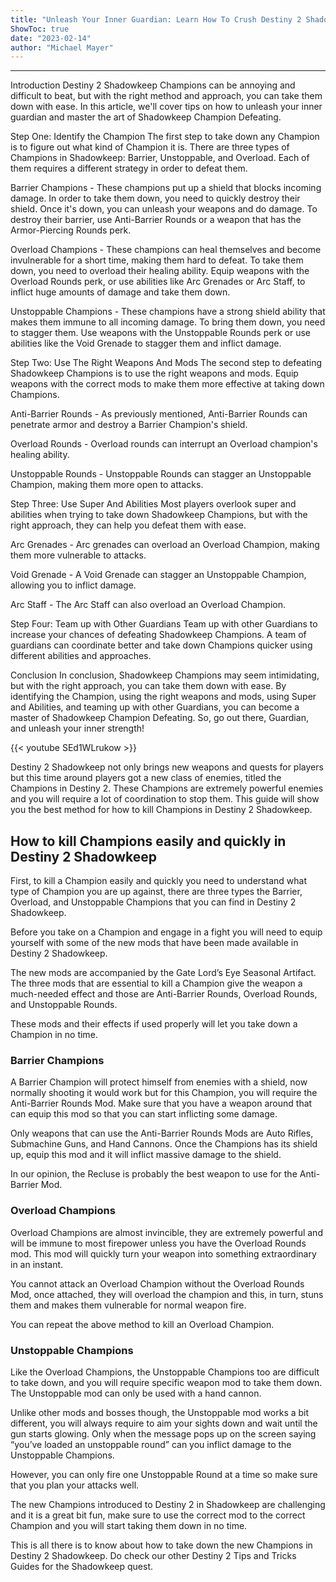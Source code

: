 ```yaml
---
title: "Unleash Your Inner Guardian: Learn How To Crush Destiny 2 Shadowkeep Champions With Ease!"
ShowToc: true 
date: "2023-02-14"
author: "Michael Mayer"
---
```

*****
Introduction
Destiny 2 Shadowkeep Champions can be annoying and difficult to beat, but with the right method and approach, you can take them down with ease. In this article, we'll cover tips on how to unleash your inner guardian and master the art of Shadowkeep Champion Defeating.

Step One: Identify the Champion
The first step to take down any Champion is to figure out what kind of Champion it is. There are three types of Champions in Shadowkeep: Barrier, Unstoppable, and Overload. Each of them requires a different strategy in order to defeat them. 

Barrier Champions - These champions put up a shield that blocks incoming damage. In order to take them down, you need to quickly destroy their shield. Once it's down, you can unleash your weapons and do damage. To destroy their barrier, use Anti-Barrier Rounds or a weapon that has the Armor-Piercing Rounds perk.

Overload Champions - These champions can heal themselves and become invulnerable for a short time, making them hard to defeat. To take them down, you need to overload their healing ability. Equip weapons with the Overload Rounds perk, or use abilities like Arc Grenades or Arc Staff, to inflict huge amounts of damage and take them down.

Unstoppable Champions - These champions have a strong shield ability that makes them immune to all incoming damage. To bring them down, you need to stagger them. Use weapons with the Unstoppable Rounds perk or use abilities like the Void Grenade to stagger them and inflict damage.

Step Two: Use The Right Weapons And Mods
The second step to defeating Shadowkeep Champions is to use the right weapons and mods. Equip weapons with the correct mods to make them more effective at taking down Champions. 

Anti-Barrier Rounds - As previously mentioned, Anti-Barrier Rounds can penetrate armor and destroy a Barrier Champion's shield.

Overload Rounds - Overload rounds can interrupt an Overload champion's healing ability.

Unstoppable Rounds - Unstoppable Rounds can stagger an Unstoppable Champion, making them more open to attacks.

Step Three: Use Super And Abilities
Most players overlook super and abilities when trying to take down Shadowkeep Champions, but with the right approach, they can help you defeat them with ease. 

Arc Grenades - Arc grenades can overload an Overload Champion, making them more vulnerable to attacks.

Void Grenade - A Void Grenade can stagger an Unstoppable Champion, allowing you to inflict damage.

Arc Staff - The Arc Staff can also overload an Overload Champion.

Step Four: Team up with Other Guardians
Team up with other Guardians to increase your chances of defeating Shadowkeep Champions. A team of guardians can coordinate better and take down Champions quicker using different abilities and approaches. 

Conclusion
In conclusion, Shadowkeep Champions may seem intimidating, but with the right approach, you can take them down with ease. By identifying the Champion, using the right weapons and mods, using Super and Abilities, and teaming up with other Guardians, you can become a master of Shadowkeep Champion Defeating. So, go out there, Guardian, and unleash your inner strength!

{{< youtube SEd1WLrukow >}} 



Destiny 2 Shadowkeep not only brings new weapons and quests for players but this time around players got a new class of enemies, titled the Champions in Destiny 2. These Champions are extremely powerful enemies and you will require a lot of coordination to stop them. This guide will show you the best method for how to kill Champions in Destiny 2 Shadowkeep.
 
## How to kill Champions easily and quickly in Destiny 2 Shadowkeep
 
First, to kill a Champion easily and quickly you need to understand what type of Champion you are up against, there are three types the Barrier, Overload, and Unstoppable Champions that you can find in Destiny 2 Shadowkeep.
 
Before you take on a Champion and engage in a fight you will need to equip yourself with some of the new mods that have been made available in Destiny 2 Shadowkeep.
 
The new mods are accompanied by the Gate Lord’s Eye Seasonal Artifact. The three mods that are essential to kill a Champion give the weapon a much-needed effect and those are Anti-Barrier Rounds, Overload Rounds, and Unstoppable Rounds.
 
These mods and their effects if used properly will let you take down a Champion in no time.
 
### Barrier Champions
 
A Barrier Champion will protect himself from enemies with a shield, now normally shooting it would work but for this Champion, you will require the Anti-Barrier Rounds Mod. Make sure that you have a weapon around that can equip this mod so that you can start inflicting some damage.
 
Only weapons that can use the Anti-Barrier Rounds Mods are Auto Rifles, Submachine Guns, and Hand Cannons. Once the Champions has its shield up, equip this mod and it will inflict massive damage to the shield.
 
In our opinion, the Recluse is probably the best weapon to use for the Anti-Barrier Mod.
 
### Overload Champions
 
Overload Champions are almost invincible, they are extremely powerful and will be immune to most firepower unless you have the Overload Rounds mod. This mod will quickly turn your weapon into something extraordinary in an instant.
 
You cannot attack an Overload Champion without the Overload Rounds Mod, once attached, they will overload the champion and this, in turn, stuns them and makes them vulnerable for normal weapon fire.
 
You can repeat the above method to kill an Overload Champion.
 
### Unstoppable Champions
 
Like the Overload Champions, the Unstoppable Champions too are difficult to take down, and you will require specific weapon mod to take them down. The Unstoppable mod can only be used with a hand cannon.
 
Unlike other mods and bosses though, the Unstoppable mod works a bit different, you will always require to aim your sights down and wait until the gun starts glowing. Only when the message pops up on the screen saying “you’ve loaded an unstoppable round” can you inflict damage to the Unstoppable Champions.
 
However, you can only fire one Unstoppable Round at a time so make sure that you plan your attacks well.
 
The new Champions introduced to Destiny 2 in Shadowkeep are challenging and it is a great bit fun, make sure to use the correct mod to the correct Champion and you will start taking them down in no time.
 
This is all there is to know about how to take down the new Champions in Destiny 2 Shadowkeep. Do check our other Destiny 2 Tips and Tricks Guides for the Shadowkeep quest.




